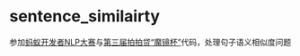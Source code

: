# sentence_similairty
参加[蚂蚁开发者NLP大赛](https://dc.cloud.alipay.com/index#/topic/intro?id=3)与[第三届拍拍贷“魔镜杯”](https://ai.ppdai.com/mirror/goToMirrorDetail?mirrorId=1&tabindex=1)代码，处理句子语义相似度问题
